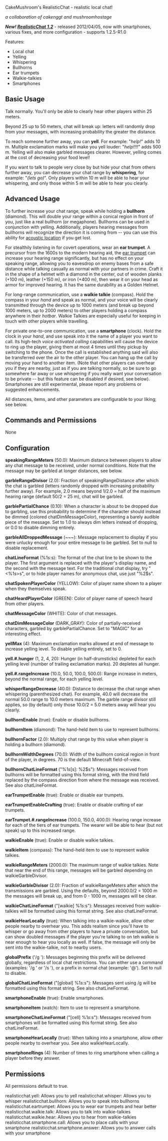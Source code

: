 CakeMushroom's RealisticChat - realistic local chat!

*a collaboration of cakenggt and mushroomhostage*

***New! [RealisticChat 1.2](http://dev.bukkit.org/server-mods/realisticchat/files/4-realistic-chat-1-2/)*** - released 2012/04/05, now with smartphones, various fixes, and more configuration - supports 1.2.5-R1.0

Features:

* Local chat 
* Yelling
* Whispering
* Bullhorns
* Ear trumpets
* Walkie-talkies
* Smartphones

## Basic Usage
Talk normally. You'll only be able to clearly hear other players within 25 meters.

Beyond 25 up to 50 meters, chat will break up: letters will randomly drop from your messages, with increasing probability the greater the distance.

To reach someone further away, you can **yell**. For example: "*help!*" adds 10 m. Multiple exclamation marks will make you yell louder: "*help!!!!*" adds 500 m. Yelling will also make garbled messages clearer.  However, yelling comes at the cost of decreasing your food level!

If you want to talk to people very close by but hide your chat from others further away, you can decrease your chat range by **whispering**, for example: "*(lets go)*". Only players within 10 m will be able to hear your whispering, and only those within 5 m will be able to hear you clearly.

## Advanced Usage

To further increase your chat range, speak while holding a **bullhorn** (diamond). This will double your range within a conical region in front of you, just like a real bullhorn (or megaphone).  Bullhorns can be used in conjunction with yelling. Additionally, players hearing messages from bullhorns will recognize the direction it is coming from -- you can use this ability for [acoustic location](http://en.wikipedia.org/wiki/Acoustic_location) if you get lost.

For stealthily listening in for covert operations, wear an **ear trumpet**. A precursor from the 1600s to the modern hearing aid, the [ear trumpet](http://en.wikipedia.org/wiki/Ear_trumpet) can increase your hearing range significantly, but has no effect on your speaking range, allowing you to eavesdrop on enemy bases from a safe distance while talking casually as normal with your partners in crime.  Craft it in the shape of a helmet with a diamond in the center, out of wooden planks (+100 m), leather (+150 m), or iron (+400 m), then wear it on your head as armor for improved hearing. It has the same durability as a Golden Helmet.

For long-range communication, use a **walkie talkie** (compass). Hold the compass in your *hand* and speak as normal, and your voice will be clearly transmitted through the device up to 1000 meters (and break up beyond 1000 meters, up to 2000 meters) to other players holding a compass anywhere in their *hotbar*. Walkie Talkies are especially useful for keeping in touch with other players while travelling.

For private one-to-one communication, use a **smartphone** (clock). Hold the clock in your *hand*, and use speak into it the name of a player you want to call. Its high-tech *voice activated calling* capabilities will cause the device to ring up the player, giving them at most 4 times until they pickup by switching to the phone. Once the call is established anything said will also be transferred over the air to the other player. You can hang up the call by moving your hand to another item. (Note that other players can overhear you if they are nearby, just as if you are talking normally, so be sure to go somewhere far away or use whispering if you really want your conversation to be private -- but this feature can be disabled if desired, see below). Smartphones are still experimental, please report any problems or suggested enhancements.

All distances, items, and other parameters are configurable to your liking; see below.

## Commands and Permissions
None

## Configuration
**speakingRangeMeters** (50.0): Maximum distance between players to allow any chat message to be received, under normal conditions. Note that the message may be garbled at longer distances, see below.

**garbleRangeDivisor** (2.0): Fraction of speakingRangeDistance after which the chat is garbled (letters randomly dropped with increasing probability further away). For example, 2.0 means beyond 1/2.0 = half of the maximum hearing range (default 50/2 = 25 m), chat will be garbled.

**garblePartialChance** (0.10): When a character is about to be dropped due to garbling, use this probability to determine if the character should instead be dimmed (colored chatDimMessageColor), representing a barely audible piece of the message. Set to 1.0 to always dim letters instead of dropping, or 0.0 to disable dimming entirely.

**garbleAllDroppedMessage** (~~~): Message replacement to display if you were unlucky enough for your entire message to be garbled. Set to null to disable replacement.

**chatLineFormat** (%1$s: %2$s): The format of the chat line to be shown to the player. The first argument is replaced with the player's display name, and the second with the message text. For the traditional chat display, try "<%1$s> %2$s", or to hide player names for anonymous chat, use just "%2$s".

**chatSpokenPlayerColor** (YELLOW): Color of player name shown to a player when they themselves speak.

**chatHeardPlayerColor** (GREEN): Color of player name of speech heard from other players.

**chatMessageColor** (WHITE): Color of chat messages.

**chatDimMessageColor** (DARK\_GRAY): Color of partially-received characters, garbled by garblePartialChance.  Set to "MAGIC" for an interesting effect.

**yellMax** (4): Maximum exclamation marks allowed at end of message to increase yelling level. To disable yelling entirely, set to 0.

**yell.#.hunger** (1, 2, 4, 20): Hunger (in half-drumsticks) depleted for each yelling level (number of trailing exclamation marks). 20 depletes all hunger.

**yell.#.rangeIncrease** (10.0, 50.0, 100.0, 500.0): Range increase in meters, beyond the normal range, for each yelling level.

**whisperRangeDecrease** (40.0): Distance to decrease the chat range when whispering (parenthesized chat).  For example, 40.0 will decrease the normal 50.0 range to 10.0 meters maximum. The garble range divisor still applies, so (by default) only those 10.0/2 = 5.0 meters away will hear you clearly.

**bullhornEnable** (true): Enable or disable bullhorns. 

**bullhornItem** (diamond): The hand-held item to use to represent bullhorns.

**bullhornFactor** (2.0): Multiply chat range by this value when player is holding a bullhorn (diamond).

**bullhornWidthDegrees** (70.0): Width of the bullhorn conical region in front of the player, in degrees.
70 is the default Minecraft field-of-view.

**bullhornChatLineFormat** ("%1$s [%3$s]: %2$s"): Messages received from bullhorns will be formatted using this format string, with the third field replaced by the compass direction from where the message was received. See also chatLineFormat.

**earTrumpetEnable** (true): Enable or disable ear trumpets.

**earTrumpetEnableCrafting** (true): Enable or disable crafting of ear trumpets.

**earTrumpet.#.rangeIncrease** (100.0, 150.0, 400.0): Hearing range increase for each of the tiers of ear trumpets.  The wearer will be able to hear (but not speak) up to this increased range.

**walkieEnable** (true): Enable or disable walkie talkies.

**walkieItem** (compass): The hand-held item to use to represent walkie talkies.

**walkieRangeMeters** (2000.0): The maximum range of walkie talkies. Note that near the end of this range, messages will be garbled depending on walkieGarbleDivisor.

**walkieGarbleDivisor** (2.0): Fraction of walkieRangeMeters after which the transmissions are garbled.  Using the defaults, beyond 2000.0/2 = 1000 m the messages will break up, and from 0 - 1000 m, messages will be clear.

**walkieChatLineFormat** ("[walkie] %1$s: %2$s"): Messages received from walkie-talkies will be formatted using this format string. See also chatLineFormat.

**walkieHearLocally** (true): When talking into a walkie-walkie, allow other people nearby to overhear you. This adds realism since you'll have to whisper or go away from other players to have a private conversation, but can show doubled messages if the player you're talking to on teh walkie is near enough to hear you locally as well.  If false, the message will only be sent into the walkie-talkie, not to nearby users.

**globalPrefix** ('/g '): Messages beginning this prefix will be delivered globally, regardless of local chat restrictions. You can either use a command (examples: '/g ' or '/s '), or a prefix in normal chat (example: '@'). Set to null to disable.

**globalChatLineFormat** ("[global] %1$s: %2$s"): Messages sent using /g will be formatted using this format string. See also chatLineFormat.

**smartphoneEnable** (true): Enable smartphones.

**smartphoneItem** (watch): Item to use to represent a smartphone.

**smartphoneChatLineFormat** ("[cell] %1$s: %2$s"): Messages received from smartphones will be formatted using this format string. See also chatLineFormat.

**smartphoneHearLocally** (true): When talking into a smartphone, allow other people nearby to overhear you. See also walkieHearLocally.

**smartphoneRings** (4): Number of times to ring smartphone when calling a player before they answer.

## Permissions

All permissions default to true. 

realisticchat.yell: Allows you to yell
realisticchat.whisper: Allows you to whisper
realisticchat.bullhorn: Allows you to speak into bullhorns
realisticchat.eartrumpet: Allows you to wear ear trumpets and hear better
realisticchat.walkie.talk: Allows you to talk into walkie-talkies
realisticchat.walkie.hear: Allows you to hear from walkie-talkies
realisticchat.smartphone.call: Allows you to place calls with your smartphone
realisticchat.smartphone.answer: Allows you to answer calls with your smartphone
